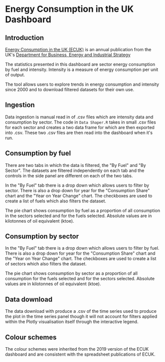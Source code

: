 # Energy Consumption in the UK Dashboard

## Introduction

[Energy Consumption in the UK (ECUK)](https://www.gov.uk/government/statistics/energy-consumption-in-the-uk) is an annual publication from the UK's [Department for Business, Energy and Industrial Strategy](https://www.gov.uk/government/organisations/department-for-business-energy-and-industrial-strategy)

The statistics presented in this dashboard are sector energy consumption by fuel and intensity. Intensity is a measure of energy consumption per unit of output.

The tool allows users to explore trends in energy consumption and intensity since 2000 and to download filtered datasets for their own use.

## Ingestion

Data ingestion is manual read in of .csv files which are intensity data and consumption by sector. The code in `Data Shaper.R` takes in small .csv files for each sector and creates a two data frame for which are then exported into .csv. These two .csv files are then read into the dashboard when it's run.

## Consumption by fuel

There are two tabs in which the data is filtered, the "By Fuel" and "By Sector". The datasets are filtered independently on each tab and the controls in the side panel are different on each of the two tabs.

In the "By Fuel" tab there is a drop down which allows users to filter by sector. There is also a drop down for year for the "Consumption Share" chart and the "Year on Year Change" chart. The checkboxes are used to create a list of fuels which also filters the dataset.

The pie chart shows consumption by fuel as a proportion of all consumption in the sectors selected and for the fuels selected. Absolute values are in kilotonnes of oil equivalent (ktoe).

## Consumption by sector

In the "By Fuel" tab there is a drop down which allows users to filter by fuel. There is also a drop down for year for the "Consumption Share" chart and the "Year on Year Change" chart. The checkboxes are used to create a list of sectors which also filters the dataset.

The pie chart shows consumption by sector as a proportion of all consumption for the fuels selected and for the sectors selected. Absolute values are in kilotonnes of oil equivalent (ktoe).

## Data download

The data download with produce a .csv of the time series used to produce the plot in the time series panel though it will not account for filters applied within the Plotly visualisation itself through the interactive legend.

## Colour schemes

The colour schemes were inherited from the 2019 version of the ECUK dashboard and are consistent with the spreadsheet publications of ECUK.



